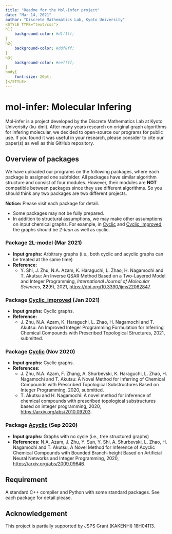 ```yaml
---
title: "Readme for the Mol-Infer project"
date: "Mar 14, 2021"
author: "Discrete Mathematics Lab, Kyoto University"
<STYLE TYPE="text/css">
h1{
	background-color: #d1f1ff;
}
h2{
	background-color: #ddf8ff;
}
h3{
	background-color: #eeffff;
}
body{
	font-size: 20pt;
}</STYLE>
---
```


# mol-infer: Molecular Infering

Mol-infer is a project developed by the Discrete Mathematics Lab at Kyoto Univerisity (ku-dml).
After many years research on original graph algorithms for infering molecular,
we decided to open-source our programs for public use.
If you found it was useful in your research,
please consider to cite our paper(s) as well as this GitHub repository.


## Overview of packages

We have uploaded our programs on the following packages, where each package is assigned one subfolder. All packages have similar algorithm structure and consist of four modules. However, their modules are **NOT** compatible between packages since they use different algorithms. So you should think any two packages are two different projects.


**Notice:** Please visit each package for detail.
- Some packages may not be fully prepared. 
- In addition to structural assumptions, we may make other assumptions on input chemical graphs. For example, in [Cyclic](Cyclic/) and [Cyclic_improved](Cyclic_improved/), the graphs should be *2-lean* as well as cyclic. 


### Package [2L-model](2L-model/) (Mar 2021)
- **Input graphs:** Arbitrary graphs (i.e., both cyclic and acyclic graphs can be treated at the same time)
- **Reference:**
  - Y. Shi, J. Zhu, N.A. Azam, K. Haraguchi, L. Zhao, H. Nagamochi and T. Akutsu: An Inverse QSAR Method Based on a Two-Layered Model and Integer Programming, *International Journal of Molecular Sciences*, **22**(6), 2021, https://doi.org/10.3390/ijms22062847. 

### Package [Cyclic_improved](Cyclic_improved/) (Jan 2021)
- **Input graphs:** Cyclic graphs.
- **Reference:**
  - J. Zhu, N.A. Azam, K. Haraguchi, L. Zhao, H. Nagamochi and T. Akutsu: An Improved Integer Programming Formulation for Inferring Chemical Compounds with Prescribed Topological Structures, 2021, submitted.

### Package [Cyclic](Cyclic/) (Nov 2020)
- **Input graphs:** Cyclic graphs.
- **References:**
  - J. Zhu, N.A. Azam, F. Zhang, A. Shurbevski, K. Haraguchi, L. Zhao, H. Nagamochi and T. Akutsu: A Novel Method for Inferring of Chemical Compounds with Prescribed Topological Substructures Based on Integer Programming, 2020, submitted. 
  - T. Akutsu and H. Nagamochi: A novel method for inference of chemical compounds with prescribed topological substructures based on integer programming, 2020, https://arxiv.org/abs/2010.09203.

### Package [Acyclic](Acyclic/) (Sep 2020)
- **Input graphs:** Graphs with no cycle (i.e., tree structured graphs)
- **References:** N.A. Azam, J. Zhu, Y. Sun, Y. Shi, A. Shurbevski, L. Zhao, H. Nagamochi and T. Akutsu, A Novel Method for Inference of Acyclic Chemical Compounds with Bounded Branch-height Based on Artificial Neural Networks and Integer Programming, 2020, https://arxiv.org/abs/2009.09646.


## Requirement

A standard C++ compiler and Python with some standard packages. See each package for detail please.

## Acknowledgement

This project is partially supported by JSPS Grant (KAKENHI) 18H04113.
